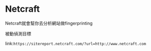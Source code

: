 # Netcraft

Netcraft就會幫你去分析網站做fingerprinting

被動偵測目標

link:`https://sitereport.netcraft.com/?url=http://www.netcraft.com`
